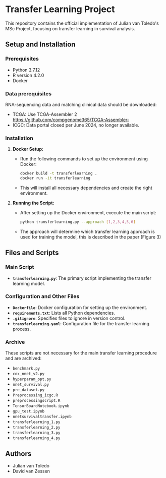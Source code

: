 # Transfer Learning Project

This repository contains the official implementation of Julian van Toledo's MSc Project, focusing on transfer learning in survival analysis.

## Setup and Installation

### Prerequisites
- Python 3.7.12
- R version 4.2.0
- Docker

### Data prerequisites
RNA-sequencing data and matching clinical data should be downloaded:
- TCGA: Use TCGA-Assembler 2 https://github.com/compgenome365/TCGA-Assembler-
- ICGC: Data portal closed per June 2024, no longer available.

### Installation
1. **Docker Setup:**
   - Run the following commands to set up the environment using Docker:
     ```bash
     docker build -t transferlearning .
     docker run -it transferlearning
     ```
   - This will install all necessary dependencies and create the right environment.

2. **Running the Script:**
   - After setting up the Docker environment, execute the main script:
     ```bash
     python transferlearning.py --approach [1,2,3,4,5,6]
     ```
   - The approach will determine which transfer learning approach is used for training the model, this is described in the paper (Figure 3)
     

## Files and Scripts

### Main Script
- **`transferlearning.py`**: The primary script implementing the transfer learning model.

### Configuration and Other Files
- **`Dockerfile`**: Docker configuration for setting up the environment.
- **`requirements.txt`**: Lists all Python dependencies.
- **`.gitignore`**: Specifies files to ignore in version control.
- **`transferlearning.yaml`**: Configuration file for the transfer learning process.

### Archive
These scripts are not necessary for the main transfer learning procedure and are archived:
- `benchmark.py`
- `cox_nnet_v2.py`
- `hyperparam_opt.py`
- `nnet_survival.py`
- `pre_dataset.py`
- `Preprocessing_icgc.R`
- `preprocessingscript.R`
- `TensorBoardNotebook.ipynb`
- `gpu_test.ipynb`
- `nnetsurvivaltransfer.ipynb`
- `transferlearning_1.py`
- `transferlearning_2.py`
- `transferlearning_3.py`
- `transferlearning_4.py`

## Authors
- Julian van Toledo
- David van Zessen
